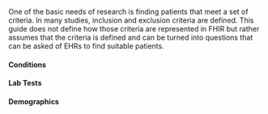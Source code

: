 One of the basic needs of research is finding patients that meet a set of criteria.  In many studies, inclusion and exclusion criteria are defined.  This guide does not define how those criteria are represented in FHIR but rather assumes that the criteria is defined and can be turned into questions that can be asked of EHRs to find suitable patients.

#### Conditions
#### Lab Tests
#### Demographics
